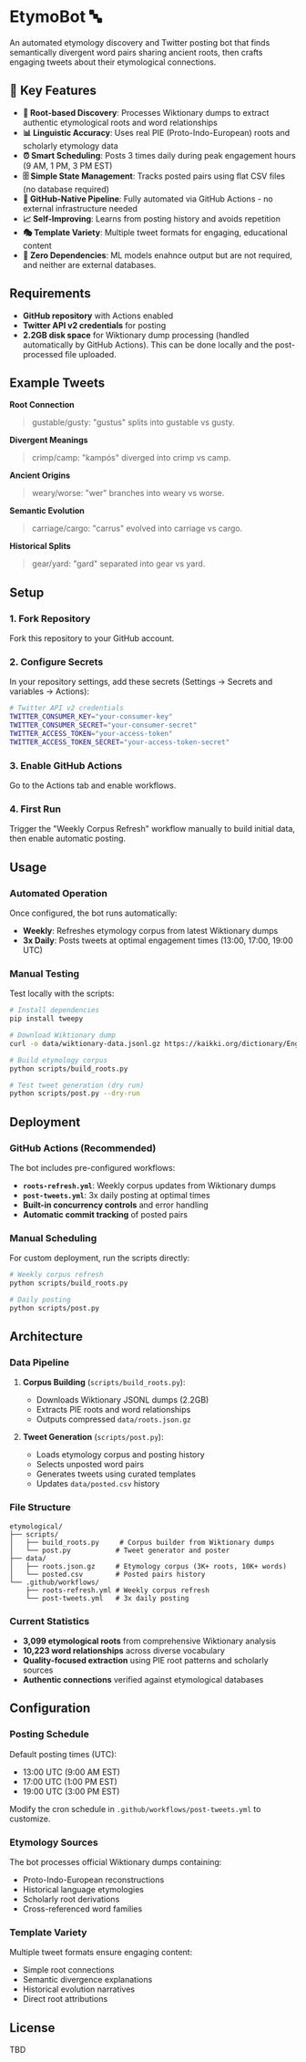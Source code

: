 # EtymoBot 🔤

An automated etymology discovery and Twitter posting bot that finds semantically divergent word pairs sharing ancient roots, then crafts engaging tweets about their etymological connections.

## 🌟 **Key Features**

- **🌳 Root-based Discovery**: Processes Wiktionary dumps to extract authentic etymological roots and word relationships
- **📊 Linguistic Accuracy**: Uses real PIE (Proto-Indo-European) roots and scholarly etymology data
- **⏰ Smart Scheduling**: Posts 3 times daily during peak engagement hours (9 AM, 1 PM, 3 PM EST)
- **🗄️ Simple State Management**: Tracks posted pairs using flat CSV files (no database required)
- **🚀 GitHub-Native Pipeline**: Fully automated via GitHub Actions - no external infrastructure needed
- **📈 Self-Improving**: Learns from posting history and avoids repetition
- **🎭 Template Variety**: Multiple tweet formats for engaging, educational content
- **🔄 Zero Dependencies**: ML models enahnce output but are not required, and neither are external databases. 

## Requirements

- **GitHub repository** with Actions enabled
- **Twitter API v2 credentials** for posting
- **2.2GB disk space** for Wiktionary dump processing (handled automatically by GitHub Actions). This can be done locally and the post-processed file uploaded.

## Example Tweets

**Root Connection**
> gustable/gusty: "gustus" splits into gustable vs gusty.

**Divergent Meanings**  
> crimp/camp: "kampós" diverged into crimp vs camp.

**Ancient Origins**
> weary/worse: "wer" branches into weary vs worse.

**Semantic Evolution**
> carriage/cargo: "carrus" evolved into carriage vs cargo.

**Historical Splits**
> gear/yard: "gard" separated into gear vs yard.

## Setup

### 1. Fork Repository

Fork this repository to your GitHub account.

### 2. Configure Secrets

In your repository settings, add these secrets (Settings → Secrets and variables → Actions):

```bash
# Twitter API v2 credentials
TWITTER_CONSUMER_KEY="your-consumer-key"
TWITTER_CONSUMER_SECRET="your-consumer-secret"
TWITTER_ACCESS_TOKEN="your-access-token"
TWITTER_ACCESS_TOKEN_SECRET="your-access-token-secret"
```

### 3. Enable GitHub Actions

Go to the Actions tab and enable workflows.

### 4. First Run

Trigger the "Weekly Corpus Refresh" workflow manually to build initial data, then enable automatic posting.

## Usage

### Automated Operation

Once configured, the bot runs automatically:
- **Weekly**: Refreshes etymology corpus from latest Wiktionary dumps
- **3x Daily**: Posts tweets at optimal engagement times (13:00, 17:00, 19:00 UTC)

### Manual Testing

Test locally with the scripts:

```bash
# Install dependencies
pip install tweepy

# Download Wiktionary dump
curl -o data/wiktionary-data.jsonl.gz https://kaikki.org/dictionary/English/kaikki.org-dictionary-English.jsonl.gz

# Build etymology corpus
python scripts/build_roots.py

# Test tweet generation (dry run)
python scripts/post.py --dry-run
```

## Deployment

### GitHub Actions (Recommended)

The bot includes pre-configured workflows:

- **`roots-refresh.yml`**: Weekly corpus updates from Wiktionary dumps
- **`post-tweets.yml`**: 3x daily posting at optimal times
- **Built-in concurrency controls** and error handling
- **Automatic commit tracking** of posted pairs

### Manual Scheduling

For custom deployment, run the scripts directly:

```bash
# Weekly corpus refresh
python scripts/build_roots.py

# Daily posting  
python scripts/post.py
```

## Architecture

### Data Pipeline

1. **Corpus Building** (`scripts/build_roots.py`):
   - Downloads Wiktionary JSONL dumps (2.2GB)
   - Extracts PIE roots and word relationships
   - Outputs compressed `data/roots.json.gz`

2. **Tweet Generation** (`scripts/post.py`):
   - Loads etymology corpus and posting history
   - Selects unposted word pairs
   - Generates tweets using curated templates
   - Updates `data/posted.csv` history

### File Structure

```
etymological/
├── scripts/
│   ├── build_roots.py     # Corpus builder from Wiktionary dumps  
│   └── post.py           # Tweet generator and poster
├── data/
│   ├── roots.json.gz     # Etymology corpus (3K+ roots, 10K+ words)
│   └── posted.csv        # Posted pairs history
└── .github/workflows/
    ├── roots-refresh.yml # Weekly corpus refresh
    └── post-tweets.yml   # 3x daily posting
```

### Current Statistics

- **3,099 etymological roots** from comprehensive Wiktionary analysis
- **10,223 word relationships** across diverse vocabulary
- **Quality-focused extraction** using PIE root patterns and scholarly sources
- **Authentic connections** verified against etymological databases

## Configuration

### Posting Schedule

Default posting times (UTC):
- 13:00 UTC (9:00 AM EST)
- 17:00 UTC (1:00 PM EST)  
- 19:00 UTC (3:00 PM EST)

Modify the cron schedule in `.github/workflows/post-tweets.yml` to customize.

### Etymology Sources

The bot processes official Wiktionary dumps containing:
- Proto-Indo-European reconstructions
- Historical language etymologies  
- Scholarly root derivations
- Cross-referenced word families

### Template Variety

Multiple tweet formats ensure engaging content:
- Simple root connections
- Semantic divergence explanations
- Historical evolution narratives
- Direct root attributions

## License

TBD

